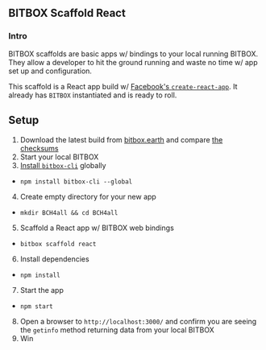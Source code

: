 ## BITBOX Scaffold React

### Intro

BITBOX scaffolds are basic apps w/ bindings to your local running BITBOX. They allow a developer to hit the ground running and waste no time w/ app set up and configuration.

This scaffold is a React app build w/ [Facebook's `create-react-app`](https://github.com/facebook/create-react-app). It already has `BITBOX` instantiated and is ready to roll.

## Setup

1. Download the latest build from [bitbox.earth](https://www.bitbox.earth/) and compare [the checksums](https://github.com/bigearth/keys-n-hashes)
2. Start your local BITBOX
3. [Install `bitbox-cli`](https://www.npmjs.com/package/bitbox-cli) globally
  * `npm install bitbox-cli --global`
4. Create empty directory for your new app
  * `mkdir BCH4all && cd BCH4all`
5. Scaffold a React app w/ BITBOX web bindings
  * `bitbox scaffold react`
6. Install dependencies
  * `npm install`
7. Start the app
  * `npm start`
8. Open a browser to `http://localhost:3000/` and confirm you are seeing the `getinfo` method returning data from your local BITBOX
9. Win
